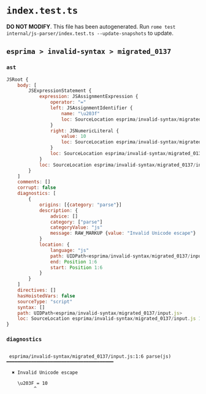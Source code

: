 # `index.test.ts`

**DO NOT MODIFY**. This file has been autogenerated. Run `rome test internal/js-parser/index.test.ts --update-snapshots` to update.

## `esprima > invalid-syntax > migrated_0137`

### `ast`

```javascript
JSRoot {
	body: [
		JSExpressionStatement {
			expression: JSAssignmentExpression {
				operator: "="
				left: JSAssignmentIdentifier {
					name: "\u203f"
					loc: SourceLocation esprima/invalid-syntax/migrated_0137/input.js 1:0-1:6 (\u203f)
				}
				right: JSNumericLiteral {
					value: 10
					loc: SourceLocation esprima/invalid-syntax/migrated_0137/input.js 1:9-1:11
				}
				loc: SourceLocation esprima/invalid-syntax/migrated_0137/input.js 1:0-1:11
			}
			loc: SourceLocation esprima/invalid-syntax/migrated_0137/input.js 1:0-1:11
		}
	]
	comments: []
	corrupt: false
	diagnostics: [
		{
			origins: [{category: "parse"}]
			description: {
				advice: []
				category: ["parse"]
				categoryValue: "js"
				message: RAW_MARKUP {value: "Invalid Unicode escape"}
			}
			location: {
				language: "js"
				path: UIDPath<esprima/invalid-syntax/migrated_0137/input.js>
				end: Position 1:6
				start: Position 1:6
			}
		}
	]
	directives: []
	hasHoistedVars: false
	sourceType: "script"
	syntax: []
	path: UIDPath<esprima/invalid-syntax/migrated_0137/input.js>
	loc: SourceLocation esprima/invalid-syntax/migrated_0137/input.js 1:0-2:0
}
```

### `diagnostics`

```

 esprima/invalid-syntax/migrated_0137/input.js:1:6 parse(js) ━━━━━━━━━━━━━━━━━━━━━━━━━━━━━━━━━━━━━━━

  ✖ Invalid Unicode escape

    \u203F = 10
          ^


```
